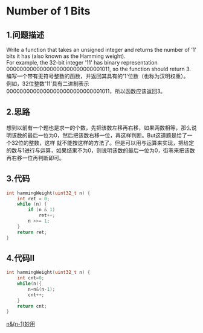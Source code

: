 Number of 1 Bits
===

1.问题描述
---

Write a function that takes an unsigned integer and returns the number of ’1' bits it has (also known as the Hamming weight).<br>
For example, the 32-bit integer ’11' has binary representation 00000000000000000000000000001011, so the function should return 3.<br>
编写一个带有无符号整数的函数，并返回其具有的'1'位数（也称为汉明权重）。<br>
例如，32位整数'11'具有二进制表示00000000000000000000000000001011，所以函数应该返回3。<br>

2.思路
---

想到以前有一个题也是求一的个数，先把该数左移再右移，如果两数相等，那么说明该数的最后一位为0，然后把该数右移一位，再这样判断。But这道题是给了一个32位的整数，这样
就不能按这样的方法了。但是可以用与运算来实现，把给定的数与1进行与运算，如果结果不为0，则说明该数的最后一位为0，街巷来把该数再右移一位再判断即可。

3.代码
---

```c
int hammingWeight(uint32_t n) {
    int ret = 0;
    while (n) {
        if (n & 1)
            ret++;
        n >>= 1;
    }
    return ret;
}
```

4.代码II
---

```c
int hammingWeight(uint32_t n) {
    int cnt=0;
    while(n){
        n=n&(n-1);
        cnt++;
    }
    return cnt;
}
```

[n&(n-1)妙用](https://blog.csdn.net/u012965373/article/details/50592727)
